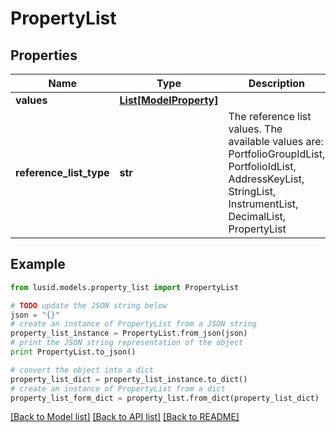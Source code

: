 # PropertyList


## Properties
Name | Type | Description | Notes
------------ | ------------- | ------------- | -------------
**values** | [**List[ModelProperty]**](ModelProperty.md) |  | 
**reference_list_type** | **str** | The reference list values. The available values are: PortfolioGroupIdList, PortfolioIdList, AddressKeyList, StringList, InstrumentList, DecimalList, PropertyList | 

## Example

```python
from lusid.models.property_list import PropertyList

# TODO update the JSON string below
json = "{}"
# create an instance of PropertyList from a JSON string
property_list_instance = PropertyList.from_json(json)
# print the JSON string representation of the object
print PropertyList.to_json()

# convert the object into a dict
property_list_dict = property_list_instance.to_dict()
# create an instance of PropertyList from a dict
property_list_form_dict = property_list.from_dict(property_list_dict)
```
[[Back to Model list]](../README.md#documentation-for-models) [[Back to API list]](../README.md#documentation-for-api-endpoints) [[Back to README]](../README.md)


